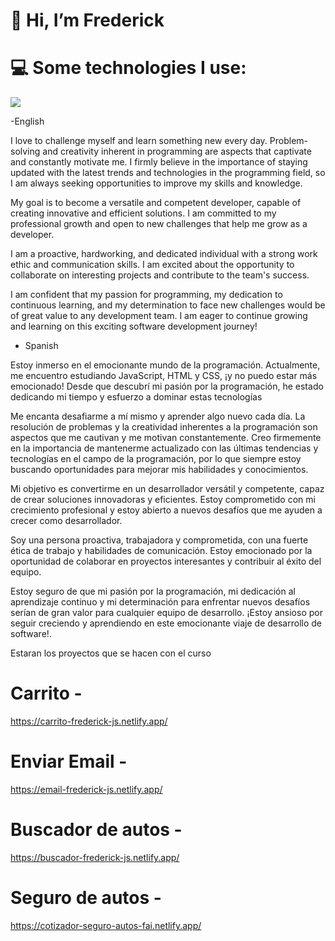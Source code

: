 # 👋 Hi, I’m Frederick

# 💻 Some technologies I use:

![](https://img.shields.io/badge/html5-%23E34F26.svg?style=for-the-badge&logo=html5&logoColor=white)

-English

I love to challenge myself and learn something new every day. Problem-solving and creativity inherent in programming are aspects that captivate and constantly motivate me. I firmly believe in the importance of staying updated with the latest trends and technologies in the programming field, so I am always seeking opportunities to improve my skills and knowledge.

My goal is to become a versatile and competent developer, capable of creating innovative and efficient solutions. I am committed to my professional growth and open to new challenges that help me grow as a developer.

I am a proactive, hardworking, and dedicated individual with a strong work ethic and communication skills. I am excited about the opportunity to collaborate on interesting projects and contribute to the team's success.

I am confident that my passion for programming, my dedication to continuous learning, and my determination to face new challenges would be of great value to any development team. I am eager to continue growing and learning on this exciting software development journey!

- Spanish

Estoy inmerso en el emocionante mundo de la programación. Actualmente, me encuentro estudiando JavaScript, HTML y CSS, ¡y no puedo estar más emocionado! Desde que descubrí mi pasión por la programación, he estado dedicando mi tiempo y esfuerzo a dominar estas tecnologías

Me encanta desafiarme a mí mismo y aprender algo nuevo cada día. La resolución de problemas y la creatividad inherentes a la programación son aspectos que me cautivan y me motivan constantemente. Creo firmemente en la importancia de mantenerme actualizado con las últimas tendencias y tecnologías en el campo de la programación, por lo que siempre estoy buscando oportunidades para mejorar mis habilidades y conocimientos.

Mi objetivo es convertirme en un desarrollador versátil y competente, capaz de crear soluciones innovadoras y eficientes. Estoy comprometido con mi crecimiento profesional y estoy abierto a nuevos desafíos que me ayuden a crecer como desarrollador.

Soy una persona proactiva, trabajadora y comprometida, con una fuerte ética de trabajo y habilidades de comunicación. Estoy emocionado por la oportunidad de colaborar en proyectos interesantes y contribuir al éxito del equipo.

Estoy seguro de que mi pasión por la programación, mi dedicación al aprendizaje continuo y mi determinación para enfrentar nuevos desafíos serían de gran valor para cualquier equipo de desarrollo. ¡Estoy ansioso por seguir creciendo y aprendiendo en este emocionante viaje de desarrollo de software!.

Estaran los proyectos que se hacen con el curso

# Carrito -

https://carrito-frederick-js.netlify.app/

# Enviar Email -

https://email-frederick-js.netlify.app/

# Buscador de autos -

https://buscador-frederick-js.netlify.app/

# Seguro de autos -

https://cotizador-seguro-autos-fai.netlify.app/
